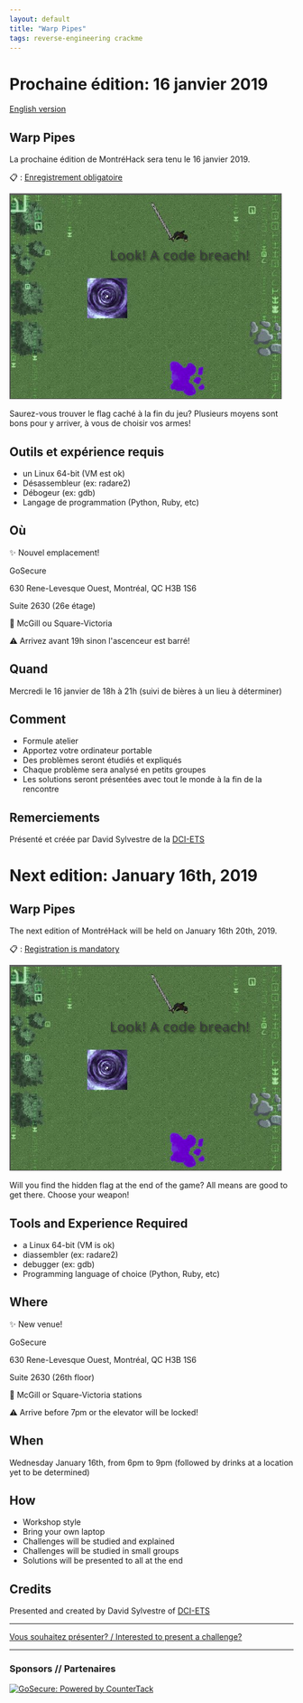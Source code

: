 ```yaml
---
layout: default
title: "Warp Pipes"
tags: reverse-engineering crackme
---
```


# Prochaine édition: 16 janvier 2019

[English version](#english)

## Warp Pipes

La prochaine édition de MontréHack sera tenu le 16 janvier 2019.

:clipboard: : [Enregistrement obligatoire](https://www.eventbrite.ca/e/montrehack-warp-pipes-tickets-54957964752)

![Look! A code breach!](/images/19-01_warp-pipes.png)

Saurez-vous trouver le flag caché à la fin du jeu? Plusieurs moyens sont bons
pour y arriver, à vous de choisir vos armes!

## Outils et expérience requis

* un Linux 64-bit (VM est ok)
* Désassembleur (ex: radare2)
* Débogeur (ex: gdb)
* Langage de programmation (Python, Ruby, etc)

## Où

:sparkles: Nouvel emplacement!

GoSecure

630 Rene-Levesque Ouest, Montréal, QC H3B 1S6

Suite 2630 (26e étage)

:train2: McGill ou Square-Victoria

:warning: Arrivez avant 19h sinon l'ascenceur est barré!

## Quand

Mercredi le 16 janvier de 18h à 21h (suivi de bières à un lieu à déterminer)

## Comment
 
* Formule atelier
* Apportez votre ordinateur portable
* Des problèmes seront étudiés et expliqués
* Chaque problème sera analysé en petits groupes
* Les solutions seront présentées avec tout le monde à la fin de la rencontre

## Remerciements

Présenté et créée par David Sylvestre de la [DCI-ETS](https://dciets.com/)


<a id="english"></a>

# Next edition: January 16th, 2019

## Warp Pipes

The next edition of MontréHack will be held on January 16th 20th, 2019.

:clipboard: : [Registration is mandatory](https://www.eventbrite.ca/e/montrehack-warp-pipes-tickets-54957964752)

![Look! A code breach!](/images/19-01_warp-pipes.png)

Will you find the hidden flag at the end of the game? All means are good to get
there. Choose your weapon!

## Tools and Experience Required

* a Linux 64-bit (VM is ok)
* diassembler (ex: radare2)
* debugger (ex: gdb)
* Programming language of choice (Python, Ruby, etc)

## Where

:sparkles: New venue!

GoSecure

630 Rene-Levesque Ouest, Montréal, QC H3B 1S6

Suite 2630 (26th floor)

:train2: McGill or Square-Victoria stations

:warning: Arrive before 7pm or the elevator will be locked!

## When

Wednesday January 16th, from 6pm to 9pm (followed by drinks at a location yet to be determined)

## How

* Workshop style
* Bring your own laptop
* Challenges will be studied and explained
* Challenges will be studied in small groups
* Solutions will be presented to all at the end

## Credits

Presented and created by David Sylvestre of [DCI-ETS](https://dciets.com/)

<hr/>

[Vous souhaitez présenter? / Interested to present a challenge?](https://github.com/montrehack/montrehack.github.com/wiki/Present-at-Montrehack)

<hr/>

### Sponsors // Partenaires

[![GoSecure: Powered by CounterTack](https://gosecure.net/wp-content/uploads/2019/01/logo-web.large-transparent.png)](https://gosecure.net/)
